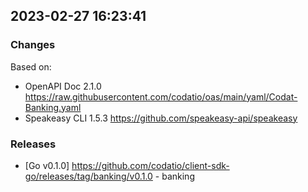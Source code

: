 

## 2023-02-27 16:23:41
### Changes
Based on:
- OpenAPI Doc 2.1.0 https://raw.githubusercontent.com/codatio/oas/main/yaml/Codat-Banking.yaml
- Speakeasy CLI 1.5.3 https://github.com/speakeasy-api/speakeasy
### Releases
- [Go v0.1.0] https://github.com/codatio/client-sdk-go/releases/tag/banking/v0.1.0 - banking